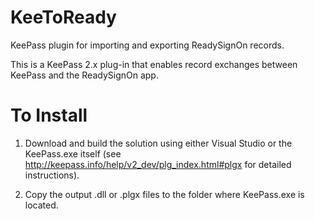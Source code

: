 # KeeToReady
KeePass plugin for importing and exporting ReadySignOn records.

This is a KeePass 2.x plug-in that enables record exchanges between KeePass and the ReadySignOn app.

To Install
===========
1. Download and build the solution using either Visual Studio or the KeePass.exe itself (see http://keepass.info/help/v2_dev/plg_index.html#plgx for detailed instructions).

2. Copy the output .dll or .plgx files to the folder where KeePass.exe is located.
